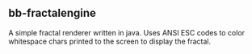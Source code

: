 ## bb-fractalengine
A simple fractal renderer written in java. Uses ANSI ESC codes to color whitespace chars printed to the screen to display the fractal.
